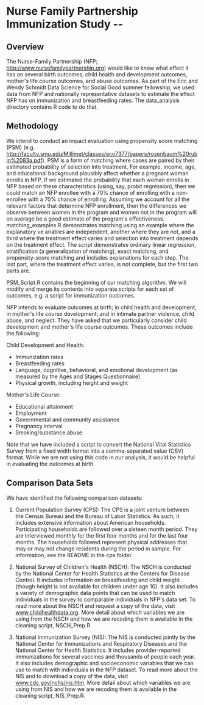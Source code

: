 # Nurse Family Partnership Immunization Study -- 
 
## Overview



The Nurse-Family Partnership (NFP; http://www.nursefamilypartnership.org) would like to know what effect it has on several birth outcomes, child health and development outcomes, mother's life course outcomes, and abuse outcomes.  As part of the Eric and Wendy Schmidt Data Science for Social Good summer fellowship, we used data from NFP and nationally representative datasets to estimate the effect NFP has on immunization and breastfeeding rates.  The data_analysis directory contains R code to do that.



 


## Methodology

We intend to conduct an impact evaluation using propensity score matching (PSM) (e.g. http://faculty.smu.edu/Millimet/classes/eco7377/papers/rosenbaum%20rubin%2083a.pdf).  PSM is a form of matching where cases are paired by their estimated probability of selection into treatment.  For example, income, age, and educational background plausibly affect whether a pregnant woman enrolls in NFP.  If we estimated the probability that each woman enrolls in NFP based on these characteristics (using, say, probit regression), then we could match an NFP enrollee with a 70% chance of enrolling with a non-enrollee with a 70% chance of enrolling.  Assuming we account for all the relevant factors that determine NFP enrollment, then the differences we observe between women in the program and women not in the program will on average be a good estimate of the program's effectiveness.  matching_examples.R demonstrates matching using an example where the explanatory ve ariables are independent, another where they are not, and a third where the treatment effect varies and selection into treatment depends on the treatment effect.  The script demonstrates ordinary linear regression, stratification (a generalization of matching), exact matching, and propensity-score matching and includes explanations for each step.  The last part, where the treatment effect varies, is not complete, but the first two parts are.  

PSM_Script.R contains the beginning of our matching algorithm.  We will modify and merge its contents into separate scripts for each set of outcomes, e.g. a script for immunization outcomes.

NFP intends to evaluate outcomes at birth; in child health and development; in mother's life course development; and in intimate partner violence, child abuse, and neglect.  They have asked that we particularly consider child development and mother's life course outcomes.  These outcomes include the following:

Child Development and Health:
- Immunization rates
- Breastfeeding rates
- Language, cognitive, behavioral, and emotional development (as measured by the Ages and Stages Questionnaire)
- Physical growth, including height and weight

Mother's Life Course:
- Educational attainment
- Employment
- Governmental and community assistance
- Pregnancy interval
- Smoking/substance abuse

Note that we have included a script to convert the National Vital Statistics Survey from a fixed width format into a comma-separated value (CSV) format. While we are not using this code in our analysis, it would be helpful in evaluating the outcomes at birth.

## Comparison Data Sets

We have identified the following comparison datasets:

1. Current Population Survey (CPS): The CPS is a joint venture between the Census Bureau and the Bureau of Labor Statistics. As such, it includes extensive information about American households. Participating households are followed over a sixteen month period. They are interviewed monthly for the first four months and for the last four months. The households followed represent physical addresses that may or may not change residents during the period in sample. For information, see the README in the cps folder.

2. National Survey of Children's Health (NSCH): The NSCH is conducted by the National Center for Health Statistics at the Centers for Disease Control.  It includes information on breastfeeding and child weight (though height is not available for children under age 10).  It also includes a variety of demographic data points that can be used to match individuals in the survey to comparable individuals in NFP's data set.  To read more about the NSCH and request a copy of the data, visit www.childhealthdata.org.  More detail about which variables we are using from the NSCH and how we are recoding them is available in the cleaning script, NSCH_Prep.R.

3. National Immunization Survey (NIS): The NIS is conducted jointly by the National Center for Immunizations and Respiratory Diseases and the National Center for Health Statistics.  It includes provider-reported immunizations for several vaccines and thousands of people each year.  It also includes demographic and socioeconomic variables that we can use to match with individuals in the NFP dataset.  To read more about the NIS and to download a copy of the data, visit www.cdc.gov/nchs/nis.htm.  More detail about which variables we are using from NIS and how we are recoding them is available in the cleaning script, NIS_Prep.R.



